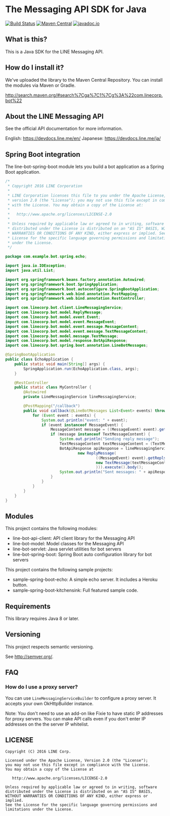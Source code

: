 # The Messaging API SDK for Java

[![Build Status](https://travis-ci.org/line/line-bot-sdk-java.svg?branch=master)](https://travis-ci.org/line/line-bot-sdk-java)
[![Maven Central](https://maven-badges.herokuapp.com/maven-central/com.linecorp.bot/line-bot-model/badge.svg)](https://maven-badges.herokuapp.com/maven-central/com.linecorp.bot/line-bot-model)
[![javadoc.io](https://javadocio-badges.herokuapp.com/com.linecorp.bot/line-bot-model/badge.svg)](https://javadocio-badges.herokuapp.com/com.linecorp.bot/line-bot-model)


## What is this?

This is a Java SDK for the LINE Messaging API.

## How do I install it?

We've uploaded the library to the Maven Central Repository. You can install the modules via Maven or Gradle.

http://search.maven.org/#search%7Cga%7C1%7Cg%3A%22com.linecorp.bot%22

## About the LINE Messaging API

See the official API documentation for more information.

English: https://devdocs.line.me/en/
Japanese: https://devdocs.line.me/ja/

## Spring Boot integration

The line-bot-spring-boot module lets you build a bot application as a Spring Boot application.

```java
/*
 * Copyright 2016 LINE Corporation
 *
 * LINE Corporation licenses this file to you under the Apache License,
 * version 2.0 (the "License"); you may not use this file except in compliance
 * with the License. You may obtain a copy of the License at:
 *
 *   http://www.apache.org/licenses/LICENSE-2.0
 *
 * Unless required by applicable law or agreed to in writing, software
 * distributed under the License is distributed on an "AS IS" BASIS, WITHOUT
 * WARRANTIES OR CONDITIONS OF ANY KIND, either express or implied. See the
 * License for the specific language governing permissions and limitations
 * under the License.
 */

package com.example.bot.spring.echo;

import java.io.IOException;
import java.util.List;

import org.springframework.beans.factory.annotation.Autowired;
import org.springframework.boot.SpringApplication;
import org.springframework.boot.autoconfigure.SpringBootApplication;
import org.springframework.web.bind.annotation.PostMapping;
import org.springframework.web.bind.annotation.RestController;

import com.linecorp.bot.client.LineMessagingService;
import com.linecorp.bot.model.ReplyMessage;
import com.linecorp.bot.model.event.Event;
import com.linecorp.bot.model.event.MessageEvent;
import com.linecorp.bot.model.event.message.MessageContent;
import com.linecorp.bot.model.event.message.TextMessageContent;
import com.linecorp.bot.model.message.TextMessage;
import com.linecorp.bot.model.response.BotApiResponse;
import com.linecorp.bot.spring.boot.annotation.LineBotMessages;

@SpringBootApplication
public class EchoApplication {
    public static void main(String[] args) {
        SpringApplication.run(EchoApplication.class, args);
    }

    @RestController
    public static class MyController {
        @Autowired
        private LineMessagingService lineMessagingService;

        @PostMapping("/callback")
        public void callback(@LineBotMessages List<Event> events) throws IOException {
            for (Event event : events) {
                System.out.println("event: " + event);
                if (event instanceof MessageEvent) {
                    MessageContent message = ((MessageEvent) event).getMessage();
                    if (message instanceof TextMessageContent) {
                        System.out.println("Sending reply message");
                        TextMessageContent textMessageContent = (TextMessageContent) message;
                        BotApiResponse apiResponse = lineMessagingService.replyMessage(
                                new ReplyMessage(
                                        ((MessageEvent) event).getReplyToken(),
                                        new TextMessage(textMessageContent.getText()
                                        ))).execute().body();
                        System.out.println("Sent messages: " + apiResponse);
                    }
                }
            }
        }
    }
}
```

## Modules

This project contains the following modules:

 * line-bot-api-client: API client library for the Messaging API
 * line-bot-model: Model classes for the Messaging API
 * line-bot-servlet: Java servlet utilities for bot servers
 * line-bot-spring-boot: Spring Boot auto configuration library for bot servers

This project contains the following sample projects:

 * sample-spring-boot-echo: A simple echo server. It includes a Heroku button.
 * sample-spring-boot-kitchensink: Full featured sample code.

## Requirements

This library requires Java 8 or later.

## Versioning

This project respects semantic versioning.

See http://semver.org/.

## FAQ

### How do I use a proxy server?

You can use `LineMessagingServiceBuilder` to configure a proxy server. It accepts your own OkHttpBuilder instance.

Note: You don't need to use an add-on like Fixie to have static IP addresses for proxy servers. You can make API calls even if you don't enter IP addresses on the the server IP whitelist.

## LICENSE

    Copyright (C) 2016 LINE Corp.

    Licensed under the Apache License, Version 2.0 (the "License");
    you may not use this file except in compliance with the License.
    You may obtain a copy of the License at

       http://www.apache.org/licenses/LICENSE-2.0

    Unless required by applicable law or agreed to in writing, software
    distributed under the License is distributed on an "AS IS" BASIS,
    WITHOUT WARRANTIES OR CONDITIONS OF ANY KIND, either express or implied.
    See the License for the specific language governing permissions and
    limitations under the License.
